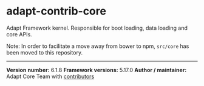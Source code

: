 # adapt-contrib-core
Adapt Framework kernel. Responsible for boot loading, data loading and core APIs.

Note: In order to facilitate a move away from bower to npm, `src/core` has been moved to this repository.

----------------------------
**Version number:** 6.1.8
**Framework versions:** 5.17.0
**Author / maintainer:** Adapt Core Team with [contributors](https://github.com/adaptlearning/adapt-contrib-core/graphs/contributors)
